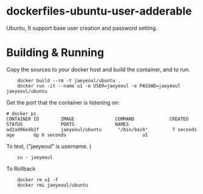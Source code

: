 # dockerfiles-ubuntu-user-adderable
Ubuntu, It support base user creation and password setting.

# Building & Running

Copy the sources to your docker host and build the container, and to run.
```
	docker build --rm -t jaeyeoul/ubuntu .
	docker run -it --name u1 -e USER=jaeyeoul -e PASSWD=jaeyeoul jaeyeoul/ubuntu
```
Get the port that the container is listening on:

```
# docker ps
CONTAINER ID        IMAGE               COMMAND             CREATED             STATUS              PORTS               NAMES
ad2ad96e4b2f        jaeyeoul/ubuntu      "/bin/bash"         7 seconds ago       Up 6 seconds                            u1
```

To test, ("jaeyeoul" is username. )
```
	su - jaeyeoul
```
To Rollback
```
    docker rm u1 -f
    docker rmi jaeyeoul/ubuntu
```
